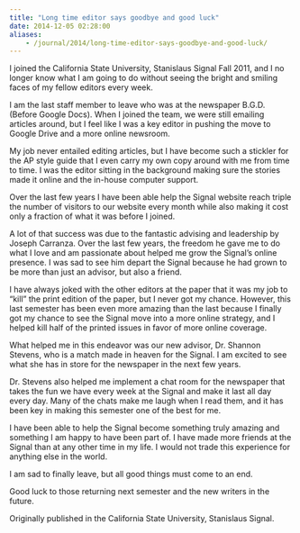 ```yaml
---
title: "Long time editor says goodbye and good luck"
date: 2014-12-05 02:28:00
aliases:
    - /journal/2014/long-time-editor-says-goodbye-and-good-luck/
---
```


I joined the California State University, Stanislaus Signal Fall 2011, and I no longer know what I am going to do without seeing the bright and smiling faces of my fellow editors every week.

<!--more-->

I am the last staff member to leave who was at the newspaper B.G.D. (Before Google Docs). When I joined the team, we were still emailing articles around, but I feel like I was a key editor in pushing the move to Google Drive and a more online newsroom.

My job never entailed editing articles, but I have become such a stickler for the AP style guide that I even carry my own copy around with me from time to time. I was the editor sitting in the background making sure the stories made it online and the in-house computer support.

Over the last few years I have been able help the Signal website reach triple the number of visitors to our website every month while also making it cost only a fraction of what it was before I joined.

A lot of that success was due to the fantastic advising and leadership by Joseph Carranza. Over the last few years, the freedom he gave me to do what I love and am passionate about helped me grow the Signal’s online presence. I was sad to see him depart the Signal because he had grown to be more than just an advisor, but also a friend.

I have always joked with the other editors at the paper that it was my job to “kill” the print edition of the paper, but I never got my chance. However, this last semester has been even more amazing than the last because I finally got my chance to see the Signal move into a more online strategy, and I helped kill half of the printed issues in favor of more online coverage.

What helped me in this endeavor was our new advisor, Dr. Shannon Stevens, who is a match made in heaven for the Signal. I am excited to see what she has in store for the newspaper in the next few years.

Dr. Stevens also helped me implement a chat room for the newspaper that takes the fun we have every week at the Signal and make it last all day every day. Many of the chats make me laugh when I read them, and it has been key in making this semester one of the best for me.

I have been able to help the Signal become something truly amazing and something I am happy to have been part of. I have made more friends at the Signal than at any other time in my life. I would not trade this experience for anything else in the world.

I am sad to finally leave, but all good things must come to an end.

Good luck to those returning next semester and the new writers in the future.

Originally published in the California State University, Stanislaus Signal.
